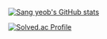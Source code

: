 [![Sang yeob's GitHub stats](https://github-readme-stats.vercel.app/api?username=exceed96)](https://github.com/anuraghazra/github-readme-stats) 

[![Solved.ac Profile](http://mazassumnida.wtf/api/v2/generate_badge?boj=exceed_96)](https://solved.ac/exceed_96/)
